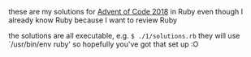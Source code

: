 these are my solutions for [Advent of Code 2018](https://adventofcode.com/2018)
in Ruby even though I already know Ruby because I want to review Ruby

the solutions are all executable, e.g. `$ ./1/solutions.rb`
they will use `/usr/bin/env ruby' so hopefully you've got that set up :O
